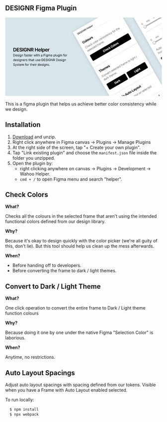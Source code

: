 ## DESIGNR Figma Plugin

![image](./cover.png)

This is a figma plugin that helps us achieve better color consistency while we design.

## Installation

1. [Download](https://github.com/aboutjax/designr-figma-plugin/releases/latest) and unzip.
2. Right click anywhere in Figma canvas → Plugins → Manage Plugins
3. At the right side of the screen, tap "+ Create your own plugin".
4. Tap "Link existing plugin" and choose the `manifest.json` file inside the folder you unzipped.
5. Open the plugin by:
   - right clicking anywhere on canvas → Plugins → Development → Wahoo Helper.
   - `cmd + /` to open Figma menu and search "helper".

## Check Colors

**What?**

Checks all the colours in the selected frame that aren't using the intended functional colors defined from our design library.

**Why?**

Because it's okay to design quickly with the color picker (we're all guity of this, don't lie). But this tool should help us clean up the mess afterwards.

**When?**

- Before handing off to developers.
- Before converting the frame to dark / light themes.

## Convert to Dark / Light Theme

**What?**

One click operation to convert the entire frame to Dark / Light theme function colours

**Why?**

Because doing it one by one under the native Figma "Selection Color" is laborious.

**When?**

Anytime, no restrictions.

## Auto Layout Spacings

Adjust auto layout spacings with spacing defined from our tokens. Visible when you have a Frame with Auto Layout enabled selected.

To run locally:

      $ npm install
      $ npx webpack
